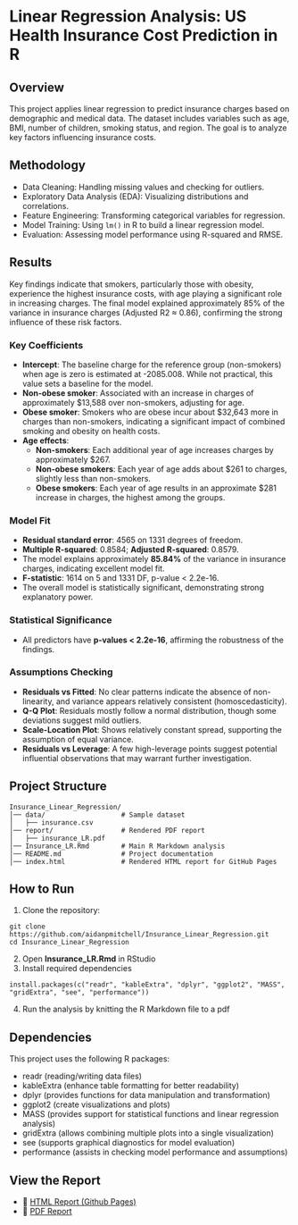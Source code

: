 # Linear Regression Analysis: US Health Insurance Cost Prediction in R

## Overview
This project applies linear regression to predict insurance charges based on demographic and medical data. The dataset includes variables such as age, BMI, number of children, smoking status, and region. The goal is to analyze key factors influencing insurance costs.

## Methodology
- Data Cleaning: Handling missing values and checking for outliers.
- Exploratory Data Analysis (EDA): Visualizing distributions and correlations.
- Feature Engineering: Transforming categorical variables for regression.
- Model Training: Using `lm()` in R to build a linear regression model.
- Evaluation: Assessing model performance using R-squared and RMSE.

## Results
Key findings indicate that smokers, particularly those with obesity, experience the highest
insurance costs, with age playing a significant role in increasing charges. The final model
explained approximately 85% of the variance in insurance charges (Adjusted R2 ≈ 0.86), confirming
the strong influence of these risk factors.
### **Key Coefficients**
- **Intercept**: The baseline charge for the reference group (non-smokers) when age is zero is estimated at -2085.008. While not practical, this value sets a baseline for the model.
- **Non-obese smoker**: Associated with an increase in charges of approximately $13,588 over non-smokers, adjusting for age.
- **Obese smoker**: Smokers who are obese incur about $32,643 more in charges than non-smokers, indicating a significant impact of combined smoking and obesity on health costs.
- **Age effects**:
  - **Non-smokers**: Each additional year of age increases charges by approximately $267.
  - **Non-obese smokers**: Each year of age adds about $261 to charges, slightly less than non-smokers.
  - **Obese smokers**: Each year of age results in an approximate $281 increase in charges, the highest among the groups.

### **Model Fit**
- **Residual standard error**: 4565 on 1331 degrees of freedom.
- **Multiple R-squared**: 0.8584; **Adjusted R-squared**: 0.8579.
- The model explains approximately **85.84%** of the variance in insurance charges, indicating excellent model fit.
- **F-statistic**: 1614 on 5 and 1331 DF, p-value < 2.2e-16.
- The overall model is statistically significant, demonstrating strong explanatory power.

### **Statistical Significance**
- All predictors have **p-values < 2.2e-16**, affirming the robustness of the findings.

### **Assumptions Checking**
- **Residuals vs Fitted**: No clear patterns indicate the absence of non-linearity, and variance appears relatively consistent (homoscedasticity).
- **Q-Q Plot**: Residuals mostly follow a normal distribution, though some deviations suggest mild outliers.
- **Scale-Location Plot**: Shows relatively constant spread, supporting the assumption of equal variance.
- **Residuals vs Leverage**: A few high-leverage points suggest potential influential observations that may warrant further investigation.

## Project Structure
```
Insurance_Linear_Regression/
│── data/                   # Sample dataset 
│   ├── insurance.csv
│── report/                 # Rendered PDF report
│   ├── insurance_LR.pdf
│── Insurance_LR.Rmd        # Main R Markdown analysis
│── README.md               # Project documentation
│── index.html              # Rendered HTML report for GitHub Pages
```

## How to Run
1. Clone the repository:
```
git clone https://github.com/aidanpmitchell/Insurance_Linear_Regression.git
cd Insurance_Linear_Regression
```
2. Open **Insurance_LR.Rmd** in RStudio
3. Install required dependencies
```
install.packages(c("readr", "kableExtra", "dplyr", "ggplot2", "MASS", "gridExtra", "see", "performance"))
```
4. Run the analysis by knitting the R Markdown file to a pdf

## Dependencies
This project uses the following R packages:
- readr (reading/writing data files)
- kableExtra (enhance table formatting for better readability)
- dplyr (provides functions for data manipulation and transformation)
- ggplot2 (create visualizations and plots)
- MASS (provides support for statistical functions and linear regression analysis)
- gridExtra (allows combining multiple plots into a single visualization)
- see (supports graphical diagnostics for model evaluation)
- performance (assists in checking model performance and assumptions)

## View the Report
- 🔗 [HTML Report (Github Pages)](https://aidanpmitchell.github.io/Insurance_Linear_Regression/)
- 🔗 [PDF Report](https://github.com/aidanpmitchell/Insurance_Linear_Regression/blob/25cc88c9e91bddd1680f4791fa53476b30ab7286/report/Insurance_LR.pdf)